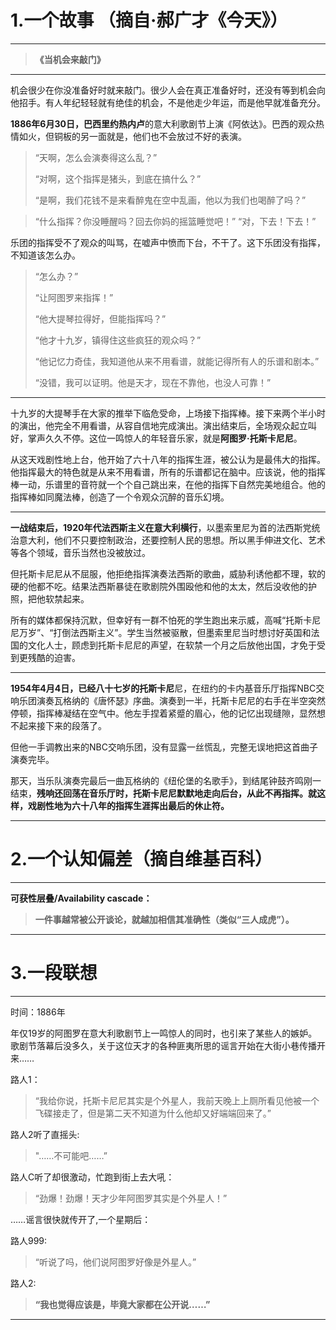 
# 1.一个故事 （摘自·郝广才《今天》）
----------

> **《当机会来敲门》**

----------

 机会很少在你没准备好时就来敲门。很少人会在真正准备好时，还没有等到机会向他招手。有人年纪轻轻就有绝佳的机会，不是他走少年运，而是他早就准备充分。 
 
 **1886年6月30日，巴西里约热内卢**的意大利歌剧节上演《阿依达》。巴西的观众热情如火，但铜板的另一面就是，他们也不会放过不好的表演。 

 

>  “天啊，怎么会演奏得这么乱？”
> 
> “对啊，这个指挥是猪头，到底在搞什么？”
> 
>  “是啊，我们花钱不是来看醉鬼在空中乱画，他以为我们也喝醉了吗？”

 
> “什么指挥？你没睡醒吗？回去你妈的摇篮睡觉吧！” “对，下去！下去！”

 
 乐团的指挥受不了观众的叫骂，在嘘声中愤而下台，不干了。这下乐团没有指挥，不知道该怎么办。

 

>  “怎么办？”
> 
>  “让阿图罗来指挥！”
> 
>  “他大提琴拉得好，但能指挥吗？”
> 
> “他才十九岁，镇得住这些疯狂的观众吗？”
> 
>  “他记忆力奇佳，我知道他从来不用看谱，就能记得所有人的乐谱和剧本。”
> 
>  “没错，我可以证明。他是天才，现在不靠他，也没人可靠！”

----------


 
 十九岁的大提琴手在大家的推举下临危受命，上场接下指挥棒。接下来两个半小时的演出，他完全不用看谱，从容自信地完成演出。演出结束后，全场观众起立叫好，掌声久久不停。这位一鸣惊人的年轻音乐家，就是**阿图罗·托斯卡尼尼**。
 
 从这天戏剧性地上台，他开始了六十八年的指挥生涯，被公认为是最伟大的指挥。他指挥最大的特色就是从来不用看谱，所有的乐谱都记在脑中。应该说，他的指挥棒一动，乐谱里的音符就一个个自己跳出来，在他的指挥下自然完美地组合。他的指挥棒如同魔法棒，创造了一个令观众沉醉的音乐幻境。

----------


 
 **一战结束后，1920年代法西斯主义在意大利横行**，以墨索里尼为首的法西斯党统治意大利，他们不只要控制政治，还要控制人民的思想。所以黑手伸进文化、艺术等各个领域，音乐当然也没被放过。
 
 但托斯卡尼尼从不屈服，他拒绝指挥演奏法西斯的歌曲，威胁利诱他都不理，软的硬的他都不吃。结果法西斯暴徒在歌剧院外围殴他和他的太太，然后没收他的护照，把他软禁起来。
 
 所有的媒体都保持沉默，但幸好有一群不怕死的学生跑出来示威，高喊“托斯卡尼尼万岁”、“打倒法西斯主义”。学生当然被驱散，但墨索里尼当时想讨好英国和法国的文化人士，顾虑到托斯卡尼尼的声望，在软禁一个月之后放他出国，才免于受到更残酷的迫害。 

----------


 **1954年4月4日，已经八十七岁的托斯卡尼**尼，在纽约的卡内基音乐厅指挥NBC交响乐团演奏瓦格纳的《唐怀瑟》序曲。演奏到一半，托斯卡尼尼的右手在半空突然停顿，指挥棒凝结在空气中。他左手捏着紧蹙的眉心，他的记忆出现缝隙，显然想不起来接下来的段落了。
 
 但他一手调教出来的NBC交响乐团，没有显露一丝慌乱，完整无误地把这首曲子演奏完毕。
 
 那天，当乐队演奏完最后一曲瓦格纳的《纽伦堡的名歌手》，到结尾钟鼓齐鸣刚一结束，**残响还回荡在音乐厅时，托斯卡尼尼默默地走向后台，从此不再指挥。就这样，戏剧性地为六十八年的指挥生涯挥出最后的休止符。**
 
----------
# 2.一个认知偏差（摘自维基百科）
----------

**可获性层叠/Availability cascade：**

> **一件事越常被公开谈论，就越加相信其准确性（类似“三人成虎”）。**

----------
# 3.一段联想
----------

时间：1886年

年仅19岁的阿图罗在意大利歌剧节上一鸣惊人的同时，也引来了某些人的嫉妒。歌剧节落幕后没多久，关于这位天才的各种匪夷所思的谣言开始在大街小巷传播开来……

路人1：

> “我给你说，托斯卡尼尼其实是个外星人，我前天晚上上厕所看见他被一个飞碟接走了，但是第二天不知道为什么他却又好端端回来了。”

路人2听了直摇头:

> "……不可能吧……”

路人C听了却很激动，忙跑到街上去大吼：

> “劲爆！劲爆！天才少年阿图罗其实是个外星人！”

……谣言很快就传开了,一个星期后：

路人999:

> “听说了吗，他们说阿图罗好像是外星人。”

路人2:

> **“我也觉得应该是，毕竟大家都在公开说……”**


----------
